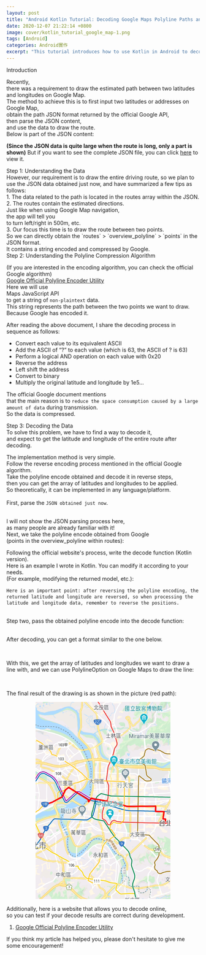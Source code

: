 ```yaml
---
layout: post
title: "Android Kotlin Tutorial: Decoding Google Maps Polyline Paths and Drawing Lines"
date: 2020-12-07 21:22:14 +0800
image: cover/kotlin_tutorial_google_map-1.png
tags: [Android]
categories: Android實作
excerpt: "This tutorial introduces how to use Kotlin in Android to decode polyline using Google Map API and draw lines based on the estimated path."
---
```


<div class="c-border-main-title-2">Introduction</div>

Recently,<br>
there was a requirement to draw the estimated path between two latitudes and longitudes on Google Map.<br>
The method to achieve this is to first input two latitudes or addresses on Google Map,<br>
obtain the path JSON format returned by the official Google API,<br>
then parse the JSON content,<br>
and use the data to draw the route.<br>
Below is part of the JSON content:

<script src="https://gist.github.com/KuanChunChen/37e425cb8a6b029fd9b817b155705d3a.js"></script>

**(Since the JSON data is quite large when the route is long, only a part is shown)**
But if you want to see the complete JSON file, you can click <a href="https://gist.github.com/KuanChunChen/030767a7fea9fcf4eba7cc600adc0da8">here</a> to view it.<br>

<div class="c-border-content-title-4">Step 1: Understanding the Data</div>
However, our requirement is to draw the entire driving route, so we plan to use the JSON data obtained just now, and have summarized a few tips as follows:<br>
1. The data related to the path is located in the routes array within the JSON.<br>
2. The routes contain the estimated directions.<br>
Just like when using Google Map navigation,<br>
the app will tell you<br>
to turn left/right in 500m, etc.<br>
3. Our focus this time is to draw the route between two points.<br>
So we can directly obtain the `routes` > `overview_polyline` > `points` in the JSON format.<br>
It contains a string encoded and compressed by Google.<br>

<div class="c-border-content-title-4">Step 2: Understanding the Polyline Compression Algorithm</div>

(If you are interested in the encoding algorithm, you can check the official Google algorithm)<br>
<a href="https://developers.google.com/maps/documentation/utilities/polylinealgorithm?hl=zh-tw">Google Official Polyline Encoder Utility</a><br>
Here we will use<br>
Maps JavaScript API<br>
to get a string of `non-plaintext` data.<br>
This string represents the path between the two points we want to draw.<br>
Because Google has encoded it.<br>

After reading the above document, I share the decoding process in sequence as follows:<br>

* Convert each value to its equivalent ASCII<br>
* Add the ASCII of “?” to each value (which is 63, the ASCII of ? is 63)<br>
* Perform a logical AND operation on each value with 0x20<br>
* Reverse the address<br>
* Left shift the address<br>
* Convert to binary<br>
* Multiply the original latitude and longitude by 1e5…<br>

The official Google document mentions<br>
that the main reason is to `reduce the space consumption caused by a large amount of data` during transmission.<br>
So the data is compressed.<br>

<div class="c-border-content-title-4">Step 3: Decoding the Data</div>
To solve this problem, we have to find a way to decode it,<br>
and expect to get the latitude and longitude of the entire route after decoding.<br>

The implementation method is very simple.<br>
Follow the reverse encoding process mentioned in the official Google algorithm.<br>
Take the polyline encode obtained and decode it in reverse steps,<br>
then you can get the array of latitudes and longitudes to be applied.<br>
So theoretically, it can be implemented in any language/platform.<br><br>
First, parse the `JSON obtained just now`.<br><br>

I will not show the JSON parsing process here,<br>
as many people are already familiar with it!<br>
Next, we take the polyline encode obtained from Google<br>
(points in the overview_polyline within routes):<br>

<script src="https://gist.github.com/KuanChunChen/5099e838a2d8d9af507eb94e250b33b8.js"></script>

Following the official website's process, write the decode function (Kotlin version).<br>
Here is an example I wrote in Kotlin.
You can modify it according to your needs.<br>
(For example, modifying the returned model, etc.):<br>

<script src="https://gist.github.com/KuanChunChen/17a978f6831fa8c0f2f80adffa1803ad.js"></script>
```
Here is an important point: after reversing the polyline encoding, the returned latitude and longitude are reversed, so when processing the latitude and longitude data, remember to reverse the positions.
```
<br>
Step two, pass the obtained polyline encode into the decode function:<br>
<script src="https://gist.github.com/KuanChunChen/e9cf66a41cc014870cb8bab4c188a10a.js"></script><br>

After decoding, you can get a format similar to the one below.<br>

<script src="https://gist.github.com/KuanChunChen/bf80d28f5abdd748f1def92a30e557ed.js"></script><br>

With this, we get the array of latitudes and longitudes we want to draw a line with, and we can use PolylineOption on Google Maps to draw the line:<br>

<script src="https://gist.github.com/KuanChunChen/5eb77674995ca2e3422eed17825b22a6.js"></script><br>

The final result of the drawing is as shown in the picture (red path):<br>
<div align="center">
  <img src="/images/googlemap/map02.png" alt="Cover" width="70%"/>
</div>

Additionally, here is a website that allows you to decode online,<br>
so you can test if your decode results are correct during development.<br>

<ol>
  <li>
    <a href="https://developers.google.com/maps/documentation/utilities/polylineutility">Google Official Polyline Encoder Utility</a>
  </li>
</ol>

If you think my article has helped you, please don't hesitate to give me some encouragement!
